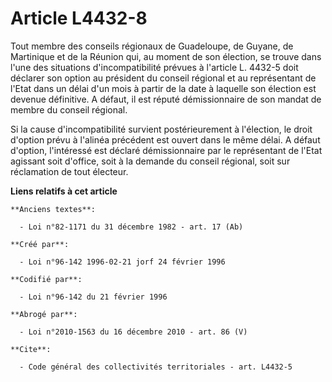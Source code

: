 # Article L4432-8

Tout membre des conseils régionaux de Guadeloupe, de Guyane, de Martinique et de la Réunion qui, au moment de son élection,
se trouve dans l'une des situations d'incompatibilité prévues à l'article L. 4432-5 doit déclarer son option au président du
conseil régional et au représentant de l'Etat dans un délai d'un mois à partir de la date à laquelle son élection est devenue
définitive. A défaut, il est réputé démissionnaire de son mandat de membre du conseil régional. 

Si la cause d'incompatibilité survient postérieurement à l'élection, le droit d'option prévu à l'alinéa précédent est ouvert
dans le même délai. A défaut d'option, l'intéressé est déclaré démissionnaire par le représentant de l'Etat agissant soit
d'office, soit à la demande du conseil régional, soit sur réclamation de tout électeur.

**Liens relatifs à cet article**

	**Anciens textes**:

	  - Loi n°82-1171 du 31 décembre 1982 - art. 17 (Ab)

	**Créé par**:

	  - Loi n°96-142 1996-02-21 jorf 24 février 1996

	**Codifié par**:

	  - Loi n°96-142 du 21 février 1996

	**Abrogé par**:

	  - Loi n°2010-1563 du 16 décembre 2010 - art. 86 (V)

	**Cite**:

	  - Code général des collectivités territoriales - art. L4432-5
